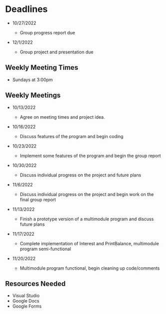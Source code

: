 # Deadlines

- 10/27/2022
  - Group progress report due

- 12/1/2022
  - Group project and presentation due
  
## Weekly Meeting Times

- Sundays at 3:00pm

## Weekly Meetings

- 10/13/2022
  - Agree on meeting times and project idea.

- 10/16/2022
  - Discuss features of the program and begin coding

- 10/23/2022
  - Implement some features of the program and begin the group report

- 10/30/2022
  - Discuss individual progress on the project and future plans

- 11/6/2022
  - Discuss individual progress on the project and begin work on the final group report

- 11/13/2022
  - Finish a prototype version of a multimodule program and discuss future plans

- 11/17/2022
  - Complete implementation of Interest and PrintBalance, multimodule program semi-functional

- 11/20/2022
  - Multimodule program functional, begin cleaning up code/comments

## Resources Needed

- Visual Studio
- Google Docs
- Google Forms
